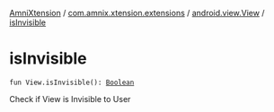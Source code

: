 [AmniXtension](../../index.md) / [com.amnix.xtension.extensions](../index.md) / [android.view.View](index.md) / [isInvisible](./is-invisible.md)

# isInvisible

`fun View.isInvisible(): `[`Boolean`](https://kotlinlang.org/api/latest/jvm/stdlib/kotlin/-boolean/index.html)

Check if View is Invisible to User

